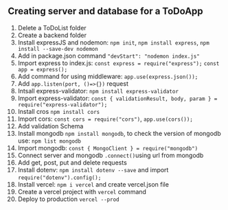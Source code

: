 ## Creating server and database for a ToDoApp

1. Delete a ToDoList folder
2. Create a backend folder
3. Install expressJS and nodemon: `npm init`, `npm install express`, `npm install --save-dev nodemon`
4. Add in package.json command `"devStart": "nodemon index.js"`
5. Import express to index.js:
`const express = require("express");`
`const app = express();`
6. Add command for using middleware: `app.use(express.json());`
7. Add `app.listen(port, ()=>{})` request
8. Intsall express-validator: `npm install express-validator`
9. Import express-validator: `const { validationResult, body, param } = require("express-validator");`
9. Install cros `npm install cors`
10. Import cors: `const cors = require("cors")`, `app.use(cors());`
11. Add validation Schema
12. Install mongodb `npm install mongodb`, to check the version of mongodb use: `npm list mongodb`
13. Import mongodb: `const { MongoClient } = require("mongodb")`
14. Connect server and mongodb `.connect()`using url from mongodb
15. Add get, post, put and delete requests
16. Install dotenv: `npm install dotenv --save` and import `require("dotenv").config();`
17. Install vercel: `npm i vercel` and create vercel.json file
18. Create a vercel project with `vercel` command
19. Deploy to production `vercel --prod`

 




